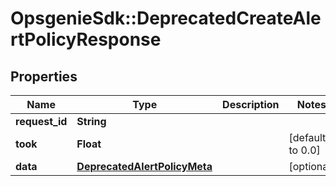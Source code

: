# OpsgenieSdk::DeprecatedCreateAlertPolicyResponse

## Properties
Name | Type | Description | Notes
------------ | ------------- | ------------- | -------------
**request_id** | **String** |  | 
**took** | **Float** |  | [default to 0.0]
**data** | [**DeprecatedAlertPolicyMeta**](DeprecatedAlertPolicyMeta.md) |  | [optional] 


